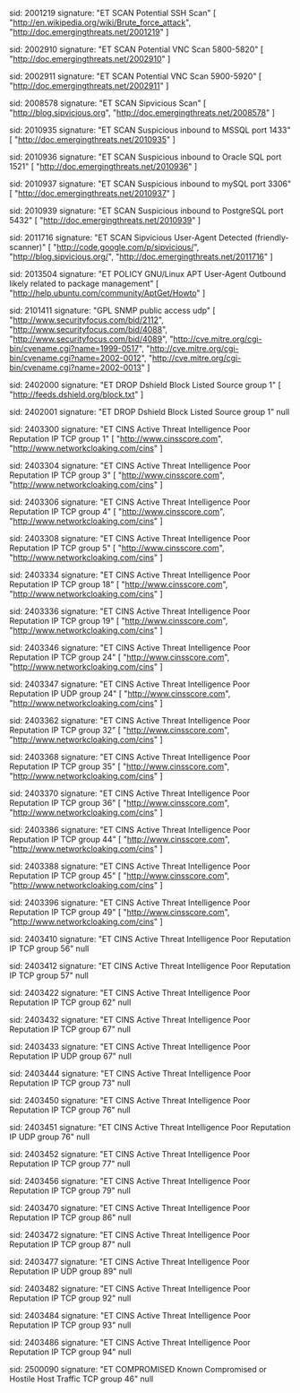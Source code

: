 sid: 2001219 signature: "ET SCAN Potential SSH Scan"
[ "http://en.wikipedia.org/wiki/Brute_force_attack", "http://doc.emergingthreats.net/2001219" ]

sid: 2002910 signature: "ET SCAN Potential VNC Scan 5800-5820"
[ "http://doc.emergingthreats.net/2002910" ]

sid: 2002911 signature: "ET SCAN Potential VNC Scan 5900-5920"
[ "http://doc.emergingthreats.net/2002911" ]

sid: 2008578 signature: "ET SCAN Sipvicious Scan"
[ "http://blog.sipvicious.org", "http://doc.emergingthreats.net/2008578" ]

sid: 2010935 signature: "ET SCAN Suspicious inbound to MSSQL port 1433"
[ "http://doc.emergingthreats.net/2010935" ]

sid: 2010936 signature: "ET SCAN Suspicious inbound to Oracle SQL port 1521"
[ "http://doc.emergingthreats.net/2010936" ]

sid: 2010937 signature: "ET SCAN Suspicious inbound to mySQL port 3306"
[ "http://doc.emergingthreats.net/2010937" ]

sid: 2010939 signature: "ET SCAN Suspicious inbound to PostgreSQL port 5432"
[ "http://doc.emergingthreats.net/2010939" ]

sid: 2011716 signature: "ET SCAN Sipvicious User-Agent Detected (friendly-scanner)"
[ "http://code.google.com/p/sipvicious/", "http://blog.sipvicious.org/", "http://doc.emergingthreats.net/2011716" ]

sid: 2013504 signature: "ET POLICY GNU/Linux APT User-Agent Outbound likely related to package management"
[ "http://help.ubuntu.com/community/AptGet/Howto" ]

sid: 2101411 signature: "GPL SNMP public access udp"
[ "http://www.securityfocus.com/bid/2112", "http://www.securityfocus.com/bid/4088", "http://www.securityfocus.com/bid/4089", "http://cve.mitre.org/cgi-bin/cvename.cgi?name=1999-0517", "http://cve.mitre.org/cgi-bin/cvename.cgi?name=2002-0012", "http://cve.mitre.org/cgi-bin/cvename.cgi?name=2002-0013" ]

sid: 2402000 signature: "ET DROP Dshield Block Listed Source group 1"
[ "http://feeds.dshield.org/block.txt" ]

sid: 2402001 signature: "ET DROP Dshield Block Listed Source group 1"
null

sid: 2403300 signature: "ET CINS Active Threat Intelligence Poor Reputation IP TCP group 1"
[ "http://www.cinsscore.com", "http://www.networkcloaking.com/cins" ]

sid: 2403304 signature: "ET CINS Active Threat Intelligence Poor Reputation IP TCP group 3"
[ "http://www.cinsscore.com", "http://www.networkcloaking.com/cins" ]

sid: 2403306 signature: "ET CINS Active Threat Intelligence Poor Reputation IP TCP group 4"
[ "http://www.cinsscore.com", "http://www.networkcloaking.com/cins" ]

sid: 2403308 signature: "ET CINS Active Threat Intelligence Poor Reputation IP TCP group 5"
[ "http://www.cinsscore.com", "http://www.networkcloaking.com/cins" ]

sid: 2403334 signature: "ET CINS Active Threat Intelligence Poor Reputation IP TCP group 18"
[ "http://www.cinsscore.com", "http://www.networkcloaking.com/cins" ]

sid: 2403336 signature: "ET CINS Active Threat Intelligence Poor Reputation IP TCP group 19"
[ "http://www.cinsscore.com", "http://www.networkcloaking.com/cins" ]

sid: 2403346 signature: "ET CINS Active Threat Intelligence Poor Reputation IP TCP group 24"
[ "http://www.cinsscore.com", "http://www.networkcloaking.com/cins" ]

sid: 2403347 signature: "ET CINS Active Threat Intelligence Poor Reputation IP UDP group 24"
[ "http://www.cinsscore.com", "http://www.networkcloaking.com/cins" ]

sid: 2403362 signature: "ET CINS Active Threat Intelligence Poor Reputation IP TCP group 32"
[ "http://www.cinsscore.com", "http://www.networkcloaking.com/cins" ]

sid: 2403368 signature: "ET CINS Active Threat Intelligence Poor Reputation IP TCP group 35"
[ "http://www.cinsscore.com", "http://www.networkcloaking.com/cins" ]

sid: 2403370 signature: "ET CINS Active Threat Intelligence Poor Reputation IP TCP group 36"
[ "http://www.cinsscore.com", "http://www.networkcloaking.com/cins" ]

sid: 2403386 signature: "ET CINS Active Threat Intelligence Poor Reputation IP TCP group 44"
[ "http://www.cinsscore.com", "http://www.networkcloaking.com/cins" ]

sid: 2403388 signature: "ET CINS Active Threat Intelligence Poor Reputation IP TCP group 45"
[ "http://www.cinsscore.com", "http://www.networkcloaking.com/cins" ]

sid: 2403396 signature: "ET CINS Active Threat Intelligence Poor Reputation IP TCP group 49"
[ "http://www.cinsscore.com", "http://www.networkcloaking.com/cins" ]

sid: 2403410 signature: "ET CINS Active Threat Intelligence Poor Reputation IP TCP group 56"
null

sid: 2403412 signature: "ET CINS Active Threat Intelligence Poor Reputation IP TCP group 57"
null

sid: 2403422 signature: "ET CINS Active Threat Intelligence Poor Reputation IP TCP group 62"
null

sid: 2403432 signature: "ET CINS Active Threat Intelligence Poor Reputation IP TCP group 67"
null

sid: 2403433 signature: "ET CINS Active Threat Intelligence Poor Reputation IP UDP group 67"
null

sid: 2403444 signature: "ET CINS Active Threat Intelligence Poor Reputation IP TCP group 73"
null

sid: 2403450 signature: "ET CINS Active Threat Intelligence Poor Reputation IP TCP group 76"
null

sid: 2403451 signature: "ET CINS Active Threat Intelligence Poor Reputation IP UDP group 76"
null

sid: 2403452 signature: "ET CINS Active Threat Intelligence Poor Reputation IP TCP group 77"
null

sid: 2403456 signature: "ET CINS Active Threat Intelligence Poor Reputation IP TCP group 79"
null

sid: 2403470 signature: "ET CINS Active Threat Intelligence Poor Reputation IP TCP group 86"
null

sid: 2403472 signature: "ET CINS Active Threat Intelligence Poor Reputation IP TCP group 87"
null

sid: 2403477 signature: "ET CINS Active Threat Intelligence Poor Reputation IP UDP group 89"
null

sid: 2403482 signature: "ET CINS Active Threat Intelligence Poor Reputation IP TCP group 92"
null

sid: 2403484 signature: "ET CINS Active Threat Intelligence Poor Reputation IP TCP group 93"
null

sid: 2403486 signature: "ET CINS Active Threat Intelligence Poor Reputation IP TCP group 94"
null

sid: 2500090 signature: "ET COMPROMISED Known Compromised or Hostile Host Traffic TCP group 46"
null

